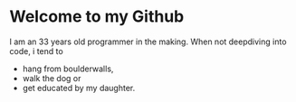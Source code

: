 # Welcome to my Github

I am an 33 years old programmer in the making. When not deepdiving into code, i tend to 
- hang from boulderwalls, 
- walk the dog or 
- get educated by my daughter.

